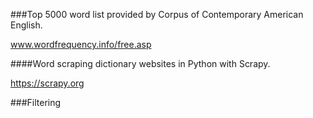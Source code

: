 ###Top 5000 word list provided by Corpus of Contemporary American English.

www.wordfrequency.info/free.asp

####Word scraping dictionary websites in Python with Scrapy.

https://scrapy.org

###Filtering
